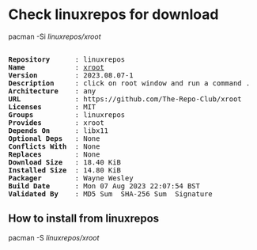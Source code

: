 # Check linuxrepos for download

pacman -Si *linuxrepos/xroot*

<div class="highlight"><pre class="highlight"><text>
<b>Repository</b>      : linuxrepos
<b>Name</b>            : <a href="../../x86_64/xroot-2023.08.07-1-any.pkg.tar.zst">xroot</a>
<b>Version</b>         : 2023.08.07-1
<b>Description</b>     : click on root window and run a command .
<b>Architecture</b>    : any
<b>URL</b>             : https://github.com/The-Repo-Club/xroot
<b>Licenses</b>        : MIT
<b>Groups</b>          : linuxrepos
<b>Provides</b>        : xroot
<b>Depends On</b>      : libx11
<b>Optional Deps</b>   : None
<b>Conflicts With</b>  : None
<b>Replaces</b>        : None
<b>Download Size</b>   : 18.40 KiB
<b>Installed Size</b>  : 14.80 KiB
<b>Packager</b>        : Wayne Wesley <wayne6324@gmail.com>
<b>Build Date</b>      : Mon 07 Aug 2023 22:07:54 BST
<b>Validated By</b>    : MD5 Sum  SHA-256 Sum  Signature
</text></pre></div>

## How to install from linuxrepos

pacman -S *linuxrepos/xroot*
